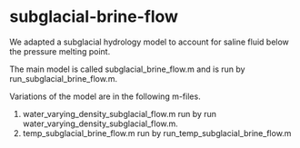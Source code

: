 # subglacial-brine-flow
We adapted a subglacial hydrology model to account for saline fluid below the pressure melting point. 

The main model is called subglacial_brine_flow.m and is run by run_subglacial_brine_flow.m. 

Variations of the model are in the following m-files. 
  1. water_varying_density_subglacial_flow.m run by run water_varying_density_subglacial_flow.m.
  2. temp_subglacial_brine_flow.m run by run_temp_subglacial_brine_flow.m

